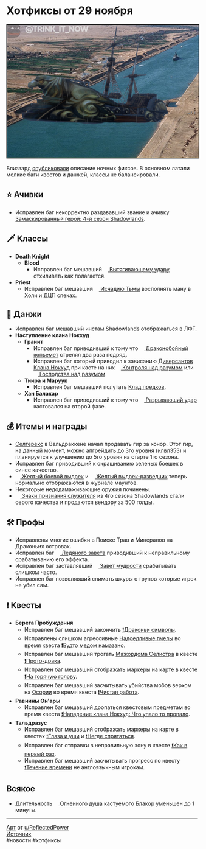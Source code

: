 # Хотфиксы от 29 ноября

<p align="center">
<img src="https://github.com/MagicalCow/TrinkIT-News/blob/main/Assets/WH330217/WH330217-01.jpg?raw=true" width="700" border="2" />
</p>

Близзард [опубликовали](https://worldofwarcraft.com/en-us/news/23874322) описание ночных фиксов. В основном латали мелкие баги квестов и данжей, классы не балансировали.

## ⭐ Ачивки
- Исправлен баг некорректно раздававший звание и ачивку <a href="https://www.wowhead.com/ru/achievement=15756/">Замаскированный герой: 4-й сезон Shadowlands</a>.

## 🗡 Классы
  - **Death Knight**
    - **Blood**
      - Исправлен баг мешавший <a href="https://www.wowhead.com/ru/spell=377629"><img src="https://wow.zamimg.com/images/wow/icons/large/ability_deathwing_bloodcorruption_death.jpg" width="12" height="12"/> Вытягивающему удару</a> отхиливать как полагается.
  - **Priest**
    - Исправлен баг мешавший <a href="https://www.wowhead.com/ru/spell=34433"><img src="https://wow.zamimg.com/uploads/screenshots/normal/137854-shadowfiend.jpg" width="12" height="12"/> Исчадию Тьмы</a> восполнять ману в Холи и ДЦП спеках.

## 🦇 Данжи
  - Исправлен баг мешавший инстам Shadowlands отображаться в ЛФГ.
  - **Наступление клана Нокхуд**  
    - **Гранит**
      - Исправлен баг приводивший к тому что <a href="https://www.wowhead.com/ru/spell=386530"><img src="https://wow.zamimg.com/images/wow/icons/large/inv_bow_2h_crossbow_cataclysm_b_02.jpg" width="12" height="12"/> Драконобойный копьемет</a> стрелял два раза подряд.
      - Исправлен баг который приводил к зависанию <a href="https://www.wowhead.com/ru/npc=195821/nokhud-saboteur">Диверсантов Клана Нокхуд</a> при касте на них <a href="https://www.wowhead.com/ru/spell=605"><img src="https://wow.zamimg.com/uploads/screenshots/normal/44122-mind-control.jpg" width="12" height="12"/> Контроля над разумом</a> или <a href="https://www.wowhead.com/ru/spell=205364"><img src="https://wow.zamimg.com/images/wow/icons/large/spell_priest_void-flay.jpg" width="12" height="12"/> Господства над разумом</a>.
    - **Тиира и Маруук**
      - Исправлен баг мешавший полутать <a href="https://www.wowhead.com/ru/object=385357/">Клад предков</a>.
    - **Хан Балакар**
      - Исправлен баг приводивший к тому что <a href="https://www.wowhead.com/ru/spell=375937"><img src="https://wow.zamimg.com/images/wow/icons/large/ability_gouge.jpg" width="12" height="12"/> Разрывающий удар</a> кастовался на второй фазе.

## 💰 Итемы и награды
  - <a href="https://www.wowhead.com/ru/npc=199601">Селтерекс</a> в Вальдраккене начал продавать гир за хонор. Этот гир, на данный момент, можно апгрейдить до 3го уровня (илвл353) и планируется к улучшению до 5го уровня на старте 1го сезона.
  - Исправлен баг приводивший к окрашиванию зеленых боешек в синее качество.
  - <a href="https://www.wowhead.com/ru/item=201425"><img src="https://wow.zamimg.com/images/wow/icons/large/inv_riverotterlargemount02_yellow.jpg" width="13" height="13"> Желтый боевой выдрек</a> и <a href="https://www.wowhead.com/ru/item=200118"><img src="https://wow.zamimg.com/images/wow/icons/large/inv_riverotterlargemount01_yellow.jpg" width="13" height="13"> Желтый выдрек-разведчик</a> теперь нормально отображаются в журнале маунтов.
  - Некоторые недодамаживающие оружия починены.
  - <a href="https://www.wowhead.com/item=199202"><img src="https://wow.zamimg.com/images/wow/icons/large/inv_misc_azsharacoin2.jpg" width="13" height="13"> Знаки признания служителя</a> из 4го сезона Shadowlands стали серого качества и продаются вендору за 500 голды.

## 🛠️ Профы
  - Исправлены многие ошибки в Поиске Трав и Минералов на Драконьих островах.
  - Исправлен баг <a href="https://www.wowhead.com/ru/spell=390242"><img src="https://wow.zamimg.com/images/wow/icons/large/inv_10_elementalshardfoozles_frost.jpg" width="12" height="12"/> Ледяного завета</a> приводивший к неправильному срабатыванию его эффекта.
  - Исправлен баг заставлявший <a href="https://www.wowhead.com/ru/spell=390215"><img src="https://wow.zamimg.com/images/wow/icons/large/inv_10_elementalshardfoozles_titan.jpg" width="12" height="12"/> Завет мудрости</a> срабатывать слишком часто.
  - Исправлен баг позволявший снимать шкуры с трупов которые игрок не убил сам.

## ❗ Квесты
  - **Берега Пробуждения**
    - Исправлен баг мешавший закончить <a href="https://www.wowhead.com/ru/quest=68798">❗Драконьи символы</a>.
    - Исправлены слишком агрессивные <a href="https://www.wowhead.com/ru/npc=190543">Надоедливые пчелы</a> во время квеста <a href="https://www.wowhead.com/ru/quest=66734">❗Будто медом намазано</a>.
    - Исправлен баг мешавший трогать <a href="https://www.wowhead.com/ru/npc=186795">Мажордома Селистра</a> в квесте <a href="https://www.wowhead.com/ru/quest=66122">❗Прото-драка</a>.
    - Исправлен баг мешавший отображать маркеры на карте в квесте <a href="https://www.wowhead.com/ru/quest=66439">❗На горячую голову</a>.
    - Исправлен баг мешавший засчитывать убийства мобов верхом на <a href="https://www.wowhead.com/ru/npc=188155">Осории</a> во время квеста <a href="https://www.wowhead.com/ru/quest=66449">❗Чистая работа</a>.
  - **Равнины Он'ары**
    - Исправлен баг мешавший дропаться квестовым предметам во время квеста <a href="https://www.wowhead.com/ru/quest=66658">❗Нападение клана Нокхуд: Что упало то пропало</a>.
  - **Тальдразус**
    - Исправлен баг мешавший отображать маркеры на карте в квестах <a href="https://www.wowhead.com/ru/quest=66166">❗Глаза и уши</a> и <a href="https://www.wowhead.com/ru/quest=66163">❗Негде спрятаться</a>.
    - Исправлен баг отправки в неправильную зону в квесте <a href="https://www.wowhead.com/ru/quest=66083">❗Как в первый раз</a>.
    - Исправлен баг мешавший засчитывать прогресс по квесту <a href="https://www.wowhead.com/ru/quest=66320">❗Течение времени</a> не англоязычным игрокам.

## Всякое
  - Длительность <a href="https://www.wowhead.com/ru/spell=393511"><img src="https://wow.zamimg.com/images/wow/icons/large/spell_fire_lavaspawn.jpg" width="12" height="12"/> Огненного душа</a> кастуемого <a href="https://www.wowhead.com/ru/npc=186783/">Блакор</a> уменьшен до 1 минуты.

---
[Арт](https://www.reddit.com/r/wow/comments/z7cg6h/guys_i_learned_where_the_dragon_isles_boat_is/) от [u/ReflectedPower](https://www.reddit.com/user/ReflectedPower/)  
[Источник](https://www.wowhead.com/news/330217)  
#новости #хотфиксы